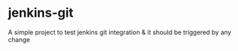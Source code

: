 # jenkins-git
A simple project to test jenkins git integration
 & it should be triggered by any change
